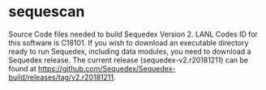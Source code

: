 # sequescan
Source Code files needed to build Sequedex Version 2.  LANL Codes ID for this software is C18101. If you wish to download an executable directory ready to run Sequedex, including data modules, you need to download a Sequedex release.  The current release (sequedex-v2.r20181211) can be found at https://github.com/Sequedex/Sequedex-build/releases/tag/v2.r20181211.

